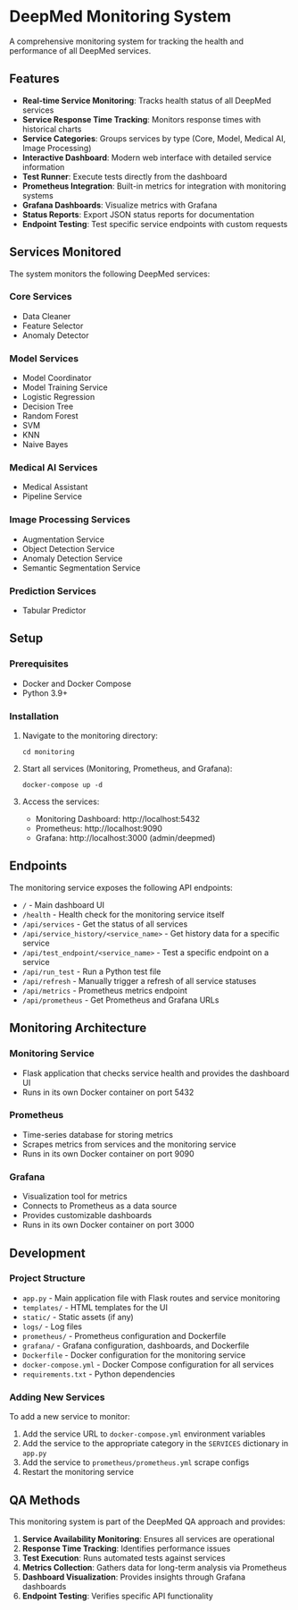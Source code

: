 # DeepMed Monitoring System

A comprehensive monitoring system for tracking the health and performance of all DeepMed services.

## Features

- **Real-time Service Monitoring**: Tracks health status of all DeepMed services
- **Service Response Time Tracking**: Monitors response times with historical charts
- **Service Categories**: Groups services by type (Core, Model, Medical AI, Image Processing)
- **Interactive Dashboard**: Modern web interface with detailed service information
- **Test Runner**: Execute tests directly from the dashboard
- **Prometheus Integration**: Built-in metrics for integration with monitoring systems
- **Grafana Dashboards**: Visualize metrics with Grafana
- **Status Reports**: Export JSON status reports for documentation
- **Endpoint Testing**: Test specific service endpoints with custom requests

## Services Monitored

The system monitors the following DeepMed services:

### Core Services
- Data Cleaner
- Feature Selector
- Anomaly Detector

### Model Services
- Model Coordinator
- Model Training Service
- Logistic Regression
- Decision Tree
- Random Forest
- SVM
- KNN
- Naive Bayes

### Medical AI Services
- Medical Assistant
- Pipeline Service

### Image Processing Services
- Augmentation Service
- Object Detection Service
- Anomaly Detection Service
- Semantic Segmentation Service

### Prediction Services
- Tabular Predictor

## Setup

### Prerequisites

- Docker and Docker Compose
- Python 3.9+

### Installation

1. Navigate to the monitoring directory:
   ```
   cd monitoring
   ```

2. Start all services (Monitoring, Prometheus, and Grafana):
   ```
   docker-compose up -d
   ```

3. Access the services:
   - Monitoring Dashboard: http://localhost:5432
   - Prometheus: http://localhost:9090
   - Grafana: http://localhost:3000 (admin/deepmed)

## Endpoints

The monitoring service exposes the following API endpoints:

- `/` - Main dashboard UI
- `/health` - Health check for the monitoring service itself
- `/api/services` - Get the status of all services
- `/api/service_history/<service_name>` - Get history data for a specific service
- `/api/test_endpoint/<service_name>` - Test a specific endpoint on a service
- `/api/run_test` - Run a Python test file
- `/api/refresh` - Manually trigger a refresh of all service statuses
- `/api/metrics` - Prometheus metrics endpoint
- `/api/prometheus` - Get Prometheus and Grafana URLs

## Monitoring Architecture

### Monitoring Service
- Flask application that checks service health and provides the dashboard UI
- Runs in its own Docker container on port 5432

### Prometheus
- Time-series database for storing metrics
- Scrapes metrics from services and the monitoring service
- Runs in its own Docker container on port 9090

### Grafana
- Visualization tool for metrics
- Connects to Prometheus as a data source
- Provides customizable dashboards
- Runs in its own Docker container on port 3000

## Development

### Project Structure

- `app.py` - Main application file with Flask routes and service monitoring
- `templates/` - HTML templates for the UI
- `static/` - Static assets (if any)
- `logs/` - Log files
- `prometheus/` - Prometheus configuration and Dockerfile
- `grafana/` - Grafana configuration, dashboards, and Dockerfile
- `Dockerfile` - Docker configuration for the monitoring service
- `docker-compose.yml` - Docker Compose configuration for all services
- `requirements.txt` - Python dependencies

### Adding New Services

To add a new service to monitor:

1. Add the service URL to `docker-compose.yml` environment variables
2. Add the service to the appropriate category in the `SERVICES` dictionary in `app.py`
3. Add the service to `prometheus/prometheus.yml` scrape configs
4. Restart the monitoring service

## QA Methods

This monitoring system is part of the DeepMed QA approach and provides:

1. **Service Availability Monitoring**: Ensures all services are operational
2. **Response Time Tracking**: Identifies performance issues
3. **Test Execution**: Runs automated tests against services
4. **Metrics Collection**: Gathers data for long-term analysis via Prometheus
5. **Dashboard Visualization**: Provides insights through Grafana dashboards
6. **Endpoint Testing**: Verifies specific API functionality 